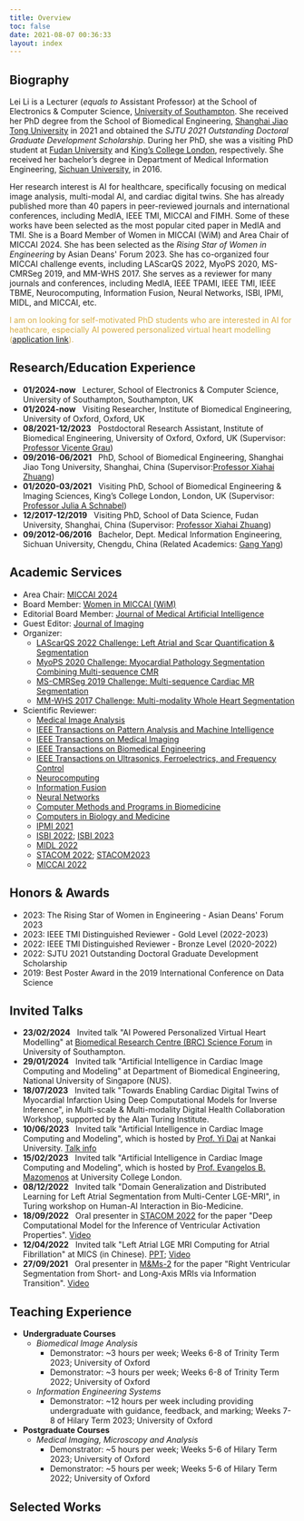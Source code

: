```yaml
---
title: Overview
toc: false
date: 2021-08-07 00:36:33
layout: index
---
```

## Biography

Lei Li is a Lecturer (*equals to* Assistant Professor) at the School of Electronics & Computer Science, [University of Southampton](https://www.southampton.ac.uk/about/faculties-schools-departments/school-of-electronics-and-computer-science). She received her PhD degree from the School of Biomedical Engineering, [Shanghai Jiao Tong University](http://en.bme.sjtu.edu.cn/) in 2021 and obtained the *SJTU 2021 Outstanding Doctoral Graduate Development Scholarship*. During her PhD, she was a visiting PhD student at [Fudan University](https://zmiclab.github.io/) and [King’s College London](https://www.kcl.ac.uk/bmeis/our-departments/biomedical-engineering), respectively. She received her bachelor’s degree in Department of Medical Information Engineering, [Sichuan University](https://eie.scu.edu.cn/ceeiten/index.htm), in 2016.

Her research interest is AI for healthcare, specifically focusing on medical image analysis, multi-modal AI, and cardiac digital twins. She has already published more than 40 papers in peer-reviewed journals and international conferences, including MedIA, IEEE TMI, MICCAI and FIMH. Some of these works have been selected as the most popular cited paper in MedIA and TMI. She is a Board Member of Women in MICCAI (WiM) and Area Chair of MICCAI 2024. She has been selected as the *Rising Star of Women in Engineering* by Asian Deans' Forum 2023. She has co-organized four MICCAI challenge events, including LAScarQS 2022, MyoPS 2020, MS-CMRSeg 2019, and MM-WHS 2017. She serves as a reviewer for many journals and conferences, including MedIA, IEEE TPAMI, IEEE TMI, IEEE TBME, Neurocomputing, Information Fusion, Neural Networks, ISBI, IPMI, MIDL, and MICCAI, etc.

<span style="color: #d8af45">I am on looking for self-motivated PhD students who are interested in AI for heathcare, especially AI powered personalized virtual heart modelling ([application link](https://www.jobs.ac.uk/job/DGA873/phd-studentship-ai-powered-personalized-virtual-heart-modelling)).  </span>

## Research/Education Experience

* **01/2024-now** &nbsp; Lecturer, School of Electronics & Computer Science, University of Southampton, Southampton, UK
* **01/2024-now** &nbsp; Visiting Researcher, Institute of Biomedical Engineering, University of Oxford, Oxford, UK
* **08/2021-12/2023** &nbsp; Postdoctoral Research Assistant, Institute of Biomedical Engineering, University of Oxford, Oxford, UK (Supervisor: [Professor Vicente Grau](https://eng.ox.ac.uk/people/vicente-grau-colomer/))
* **09/2016-06/2021** &nbsp; PhD, School of Biomedical Engineering, Shanghai Jiao Tong University, Shanghai, China (Supervisor:[Professor Xiahai Zhuang](http://www.sdspeople.fudan.edu.cn/zhuangxiahai/))
* **01/2020-03/2021** &nbsp; Visiting PhD, School of Biomedical Engineering & Imaging Sciences, King’s College London, London, UK (Supervisor: [Professor Julia A Schnabel](https://www.kcl.ac.uk/people/julia-a-schnabel))
* **12/2017-12/2019** &nbsp; Visiting PhD, School of Data Science, Fudan University, Shanghai, China (Supervisor: [Professor Xiahai Zhuang](http://www.sdspeople.fudan.edu.cn/zhuangxiahai/))
* **09/2012-06/2016** &nbsp; Bachelor, Dept. Medical Information Engineering, Sichuan University, Chengdu, China (Related Academics: [Gang Yang](https://bme.scu.edu.cn/info/1090/1460.htm#))

## Academic Services

* Area Chair: [MICCAI 2024](https://conferences.miccai.org/2024/en/)
* Board Member: [Women in MICCAI (WiM)](http://www.miccai.org/about-miccai/women-in-miccai/)
* Editorial Board Member: [Journal of Medical Artificial Intelligence](https://jmai.amegroups.com/)
* Guest Editor: [Journal of Imaging](https://www.mdpi.com/journal/jimaging)
* Organizer:
  * [LAScarQS 2022 Challenge: Left Atrial and Scar Quantification & Segmentation](https://zmiclab.github.io/projects/lascarqs22/)
  * [MyoPS 2020 Challenge: Myocardial Pathology Segmentation Combining Multi-sequence CMR](https://zmiclab.github.io/zxh/0/myops20/)
  * [MS-CMRSeg 2019 Challenge: Multi-sequence Cardiac MR Segmentation](https://zmiclab.github.io/zxh/0/mscmrseg19/)
  * [MM-WHS 2017 Challenge: Multi-modality Whole Heart Segmentation](https://zmiclab.github.io/zxh/0/mmwhs/)
* Scientific Reviewer:
  * [Medical Image Analysis](https://www.journals.elsevier.com/medical-image-analysis)
  * [IEEE Transactions on Pattern Analysis and Machine Intelligence](https://ieeexplore.ieee.org/xpl/RecentIssue.jsp?punumber=34)
  * [IEEE Transactions on Medical Imaging](https://ieeexplore.ieee.org/xpl/RecentIssue.jsp?punumber=42)
  * [IEEE Transactions on Biomedical Engineering](https://ieeexplore.ieee.org/xpl/RecentIssue.jsp?punumber=10)
  * [IEEE Transactions on Ultrasonics, Ferroelectrics, and Frequency Control](https://ieeexplore.ieee.org/xpl/RecentIssue.jsp?punumber=58)
  * [Neurocomputing](https://www.journals.elsevier.com/neurocomputing)
  * [Information Fusion](https://www.sciencedirect.com/journal/information-fusion)
  * [Neural Networks](https://www.sciencedirect.com/journal/neural-networks)
  * [Computer Methods and Programs in Biomedicine](https://www.sciencedirect.com/journal/computer-methods-and-programs-in-biomedicine)
  * [Computers in Biology and Medicine](https://www.sciencedirect.com/journal/computers-in-biology-and-medicine)
  * [IPMI 2021](http://ipmi2021.org/)
  * [ISBI 2022](https://biomedicalimaging.org/2022/); [ISBI 2023](https://2023.biomedicalimaging.org/en/)
  * [MIDL 2022](https://2022.midl.io/)
  * [STACOM 2022](https://stacom.github.io/stacom2022/); [STACOM2023](https://stacom.github.io/stacom2023/)
  * [MICCAI 2022](https://conferences.miccai.org/2022/en/)

## Honors & Awards

* 2023: The Rising Star of Women in Engineering - Asian Deans' Forum 2023
* 2023: IEEE TMI Distinguished Reviewer - Gold Level (2022-2023)
* 2022: IEEE TMI Distinguished Reviewer - Bronze Level (2020-2022)
* 2022: SJTU 2021 Outstanding Doctoral Graduate Development Scholarship
* 2019: Best Poster Award in the 2019 International Conference on Data Science

## Invited Talks

<!-- * **03/06/2024** &nbsp; Invited talk "Unlocking Myocardial Infarction Insights with AI-Powered Cardiac Digital Twins", in [Isaac Newton Institute Workshop - Fickle Heart: The intersection of UQ, AI and Digital Twins](https://www.newton.ac.uk/event/fhtw02/) at Cambridge, UK.
* * **16/05/2024** &nbsp; Invited talk "Unlocking Myocardial Infarction Insights with AI-Powered Cardiac Digital Twins", in [Heart Rhythm 2024](https://heartrhythm.com/attend/heart-rhythm-2024) at Baston, USA. -->

* **23/02/2024** &nbsp; Invited talk "AI Powered Personalized Virtual Heart Modelling" at [Biomedical Research Centre (BRC) Science Forum](https://www.southamptonbrc.nihr.ac.uk/brc-forum) in University of Southampton.
* **29/01/2024** &nbsp; Invited talk "Artificial Intelligence in Cardiac Image Computing and Modeling" at Department of Biomedical Engineering, National University of Singapore (NUS).
* **18/07/2023** &nbsp; Invited talk "Towards Enabling Cardiac Digital Twins of Myocardial Infarction Using Deep Computational Models for Inverse Inference", in Multi-scale & Multi-modality Digital Health Collaboration Workshop, supported by the Alan Turing Institute.
* **10/06/2023** &nbsp; Invited talk "Artificial Intelligence in Cardiac Image Computing and Modeling", which is hosted by [Prof. Yi Dai](https://ai.nankai.edu.cn/info/1033/4187.htm) at Nankai University. [Talk info](https://ai.nankai.edu.cn/info/1021/5341.htm)
* **15/02/2023** &nbsp; Invited talk "Artificial Intelligence in Cardiac Image Computing and Modeling", which is hosted by [Prof. Evangelos B. Mazomenos](https://www.ucl.ac.uk/surgical-robot-vision/evangelos-mazomenos) at University College London.
* **08/12/2022** &nbsp; Invited talk "Domain Generalization and Distributed Learning for Left Atrial Segmentation from Multi-Center LGE-MRI", in Turing workshop on Human-AI Interaction in Bio-Medicine.
* **18/09/2022** &nbsp; Oral presenter in [STACOM 2022](https://stacom.github.io/stacom2022/) for the paper "Deep Computational Model for the Inference of Ventricular Activation Properties". [Video](https://drive.google.com/file/d/1UyWxRotsB8VvfYdJpYLawEJ3gye3h1F3/view?usp=sharing)
* **12/04/2022** &nbsp; Invited talk "Left Atrial LGE MRI Computing for Atrial Fibrillation" at MICS (in Chinese).  [PPT](https://drive.google.com/file/d/15HKocmko3Ol4V0t3yuljhUvtMmLy_R6s/view?usp=sharing); [Video](https://www.bilibili.com/video/BV1PB4y1U7LF?spm_id_from=333.999.0.0)
* **27/09/2021** &nbsp; Oral presenter in [M&Ms-2](https://www.ub.edu/mnms-2/) for the paper "Right Ventricular Segmentation from Short- and Long-Axis MRIs via Information Transition". [Video](https://drive.google.com/file/d/1urbB4YsjTbyUFOmDDCSevKk-W2XEoEtl/view)

## Teaching Experience

* **Undergraduate Courses**
  * *Biomedical Image Analysis*
    * Demonstrator: ~3 hours per week; Weeks 6-8 of Trinity Term 2023; University of Oxford
    * Demonstrator: ~3 hours per week; Weeks 6-8 of Trinity Term 2022; University of Oxford
  * *Information Engineering Systems*
    * Demonstrator: ~12 hours per week including providing undergraduate with guidance, feedback, and marking; Weeks 7-8 of Hilary Term 2023; University of Oxford
* **Postgraduate Courses**
  * *Medical Imaging, Microscopy and Analysis*
    * Demonstrator: ~5 hours per week; Weeks 5-6 of Hilary Term 2023; University of Oxford
    * Demonstrator: ~5 hours per week; Weeks 5-6 of Hilary Term 2022; University of Oxford

## Selected Works

<!-- ## Selected Publications

* **Lei Li**, Veronika A Zimmer, Julia A Schnabel, Xiahai Zhuang*: Medical Image Analysis on Left Atrial LGE MRI for Atrial Fibrillation Studies: A Review, ***Medical Image Analysis***, vol. 77, 102360, 2022. [Link](https://doi.org/10.1016/j.media.2022.102360)

* **Lei Li**, Veronika A Zimmer, Julia A Schnabel, Xiahai Zhuang\*: AtrialJSQnet: A New Framework for Joint Segmentation and Quantification of Left Atrium and Scars Incorporating Spatial and Shape Information, ***Medical Image Analysis***, vol. 76, 102303, 2022. [Link](https://doi.org/10.1016/j.media.2021.102303), [Code](https://github.com/lileitech/AtrialJSQnet)
  
* **Lei Li**, Fuping Wu, Guang Yang, Lingchao Xu, Tom Wong, Raad Mohiaddin, David Firmin, Jenny Keegan, Xiahai Zhuang\*: Atrial Scar Quantification via Multi-Scale CNN in the Graph-Cuts Framework. ***Medical Image Analysis***, vol. 60, 101595, 2020. [Link](https://doi.org/10.1016/j.media.2019.101595), [Code](https://github.com/lileitech/LearnGC) -->